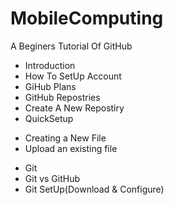 # MobileComputing
A Beginers Tutorial Of GitHub

- Introduction
- How To SetUp Account
- GiHub Plans
- GitHub Repostries
-    Create A New Repostiry
-    QuickSetup
+    Creating a New File
+    Upload an existing file
-    Git
-    Git vs GitHub
-    Git SetUp(Download & Configure)
